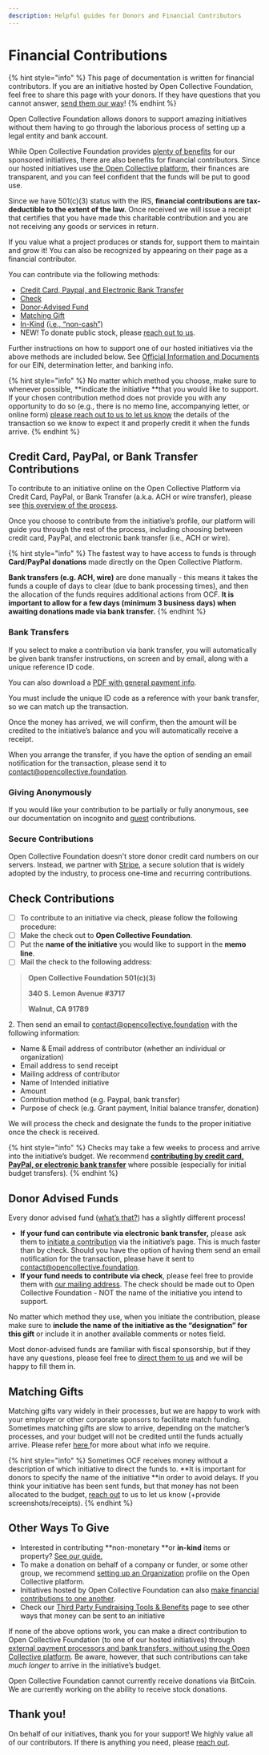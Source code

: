 ```yaml
---
description: Helpful guides for Donors and Financial Contributors
---
```


# Financial Contributions

{% hint style="info" %}
This page of documentation is written for financial contributors. If you are an initiative hosted by Open Collective Foundation, feel free to share this page with your donors. If they have questions that you cannot answer, [send them our way](mailto:contact@opencollective.foundation)!
{% endhint %}

Open Collective Foundation allows donors to support amazing initiatives without them having to go through the laborious process of setting up a legal entity and bank account.

While Open Collective Foundation provides [plenty of benefits](https://docs.opencollective.foundation/about/what-we-offer) for our sponsored initiatives, there are also benefits for financial contributors. Since our hosted initiatives use [the Open Collective platform](https://opencollective.com/foundation#section-contributions), their finances are transparent, and you can feel confident that the funds will be put to good use.

Since we have 501(c)(3) status with the IRS, **financial contributions are tax-deductible to the extent of the law.** Once received we will issue a receipt that certifies that you have made this charitable contribution and you are not receiving any goods or services in return.

If you value what a project produces or stands for, support them to maintain and grow it! You can also be recognized by appearing on their page as a financial contributor.

You can contribute via the following methods:

* [Credit Card, Paypal, and Electronic Bank Transfer](https://docs.opencollective.foundation/how-it-works/financial-contributions#credit-card-paypal-or-bank-transfer-contributions)
* [Check](https://docs.opencollective.foundation/how-it-works/financial-contributions#check-contributions)
* [Donor-Advised Fund](https://docs.opencollective.foundation/how-it-works/financial-contributions#donor-advised-funds)
* [Matching Gift](https://docs.opencollective.foundation/how-it-works/financial-contributions#matching-gifts)
* [In-Kind](https://docs.opencollective.foundation/how-it-works/financial-contributions/in-kind) [(i.e., “non-cash”)](https://docs.opencollective.foundation/how-it-works/financial-contributions/in-kind)
* NEW! To donate public stock, please [reach out to us](mailto:contact@opencollective.foundation).

Further instructions on how to support one of our hosted initiatives via the above methods are included below. See [Official Information and Documents](https://docs.opencollective.foundation/about/official-information-and-documents) for our EIN, determination letter, and banking info.

{% hint style="info" %}
No matter which method you choose, make sure to whenever possible, **indicate the initiative **that you would like to support. If your chosen contribution method does not provide you with any opportunity to do so (e.g., there is no memo line, accompanying letter, or online form) [please reach out to us to let us know](mailto:contact@opencollective.foundation) the details of the transaction so we know to expect it and properly credit it when the funds arrive.
{% endhint %}

## Credit Card, PayPal, or Bank Transfer Contributions

To contribute to an initiative online on the Open Collective Platform via Credit Card, PayPal, or Bank Transfer (a.k.a. ACH or wire transfer), please see [this overview of the process](https://docs.opencollective.com/help/financial-contributors/payments).

Once you choose to contribute from the initiative’s profile, our platform will guide you through the rest of the process, including choosing between credit card, PayPal, and electronic bank transfer (i.e., ACH or wire).

{% hint style="info" %}
The fastest way to have access to funds is through **Card/PayPal donations** made directly on the Open Collective Platform.

**Bank transfers (e.g. ACH, wire)** are done manually - this means it takes the funds a couple of days to clear (due to bank processing times), and then the allocation of the funds requires additional actions from OCF.  **It is important to allow for a few days (minimum 3 business days) when awaiting donations made via bank transfer.**
{% endhint %}

### **Bank Transfers**

If you select to make a contribution via bank transfer, you will automatically be given bank transfer instructions, on screen and by email, along with a unique reference ID code.

You can also download a [PDF with general payment info](../../about/official-information-and-documents.md#financial-information).&#x20;

You must include the unique ID code as a reference with your bank transfer, so we can match up the transaction.

Once the money has arrived, we will confirm, then the amount will be credited to the initiative’s balance and you will automatically receive a receipt.‌

When you arrange the transfer, if you have the option of sending an email notification for the transaction, please send it to [contact@opencollective.foundation](mailto:contact@opencollective.foundation).&#x20;

### **Giving Anonymously**

If you would like your contribution to be partially or fully anonymous, see our documentation on incognito and [guest](https://docs.opencollective.com/help/financial-contributors/guest-contributions) contributions.

### **Secure Contributions**

Open Collective Foundation doesn't store donor credit card numbers on our servers. Instead, we partner with [Stripe](https://stripe.com/docs/security/stripe), a secure solution that is widely adopted by the industry, to process one-time and recurring contributions.

## Check Contributions

* [ ] To contribute to an initiative via check, please follow the following procedure:
* [ ] Make the check out to **Open Collective Foundation**.
* [ ] Put the **name of the initiative** you would like to support in the **memo line**.
* [ ] Mail the check to the following address:

> **Open Collective Foundation 501(c)(3)**
>
> **340 S. Lemon Avenue #3717**
>
> **Walnut, CA 91789**

2\. Then send an email to [contact@opencollective.foundation](mailto:contact@opencollective.foundation) with the following information:

* Name & Email address of contributor (whether an individual or organization)
* Email address to send receipt
* Mailing address of contributor
* Name of Intended initiative
* Amount
* Contribution method (e.g. Paypal, bank transfer)
* Purpose of check (e.g. Grant payment, Initial balance transfer, donation)

We will process the check and designate the funds to the proper initiative once the check is received.

{% hint style="info" %}
Checks may take a few weeks to process and arrive into the initiative’s budget. We recommend [**contributing by credit card, PayPal, or electronic bank transfer**](https://docs.opencollective.foundation/how-it-works/financial-contributions#credit-card-paypal-or-bank-transfer-contributions) where possible (especially for initial budget transfers).
{% endhint %}

## Donor Advised Funds

Every donor advised fund ([what’s that?](https://docs.opencollective.foundation/how-it-works/financial-contributions/dafs)) has a slightly different process!

* **If your fund can contribute via electronic bank transfer,** please ask them to [initiate a contribution](https://docs.opencollective.com/help/financial-contributors/payments) via the initiative’s page. This is much faster than by check. Should you have the option of having them send an email notification for the transaction, please have it sent to [contact@opencollective.foundation](mailto:contact@opencollective.foundation).
* **If your fund needs to contribute via check**, please feel free to provide them with [our mailing address](https://docs.opencollective.foundation/about/official-information-and-documents#address). The check should be made out to Open Collective Foundation - NOT the name of the initiative you intend to support.

No matter which method they use, when you initiate the contribution, please make sure to **include the name of the initiative as the “designation” for this gift** or include it in another available comments or notes field.

Most donor-advised funds are familiar with fiscal sponsorship, but if they have any questions, please feel free to [direct them to us](mailto:contact@opencollective.foundation) and we will be happy to fill them in.

## Matching Gifts

Matching gifts vary widely in their processes, but we are happy to work with your employer or other corporate sponsors to facilitate match funding. Sometimes matching gifts are slow to arrive, depending on the matcher’s processes, and your budget will not be credited until the funds actually arrive. Please refer [here ](https://docs.opencollective.foundation/how-it-works/third-party-fundraising-tools-and-benefits#donation-matching)for more about what info we require.

{% hint style="info" %}
Sometimes OCF receives money without a description of which initiative to direct the funds to. **It is important for donors to specify the name of the initiative **in order to avoid delays. If you think your initiative has been sent funds, but that money has not been allocated to the budget, [reach out](mailto:contact@opencollective.foundation) to us to let us know (+provide screenshots/receipts).
{% endhint %}

## Other Ways To Give

* Interested in contributing **non-monetary **or **in-kind** items or property? [See our guide.](https://docs.opencollective.foundation/how-it-works/financial-contributions/in-kind)
* To make a donation on behalf of a company or funder, or some other group, we recommend [setting up an Organization](https://docs.opencollective.com/help/financial-contributors/organizations) profile on the Open Collective platform.
* Initiatives hosted by Open Collective Foundation can also [make financial contributions to one another](https://docs.opencollective.com/help/financial-contributors/collective-to-collective).
* Check our [Third Party Fundraising Tools & Benefits](third-party-fundraising-tools-and-benefits/) page to see other ways that money can be sent to an initiative

If none of the above options work, you can make a direct contribution to Open Collective Foundation (to one of our hosted initiatives) through [external payment processors and bank transfers, without using the Open Collective platform](https://docs.opencollective.foundation/how-it-works/faq/non-platform). Be aware, however, that such contributions can take _much longer_ to arrive in the initiative’s budget.

Open Collective Foundation cannot currently receive donations via BitCoin. We are currently working on the ability to receive stock donations.

## Thank you!

On behalf of our initiatives, thank you for your support! We highly value all of our contributors. If there is anything you need, please [reach out](mailto:contact@opencollective.foundation).
